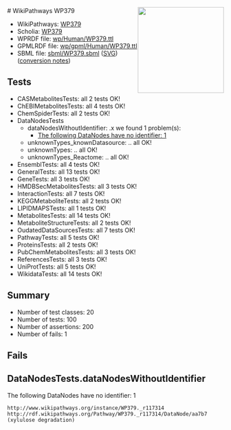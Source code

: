 <img style="float: right; width: 200px" src="../logo.png" />
# WikiPathways WP379

* WikiPathways: [WP379](https://identifiers.org/wikipathways:WP379)
* Scholia: [WP379](https://scholia.toolforge.org/wikipathways/WP379)
* WPRDF file: [wp/Human/WP379.ttl](../wp/Human/WP379.ttl)
* GPMLRDF file: [wp/gpml/Human/WP379.ttl](../wp/gpml/Human/WP379.ttl)
* SBML file: [sbml/WP379.sbml](../sbml/WP379.sbml) ([SVG](../sbml/WP379.svg)) ([conversion notes](../sbml/WP379.txt))

## Tests
* CASMetabolitesTests: all 2 tests OK!
* ChEBIMetabolitesTests: all 4 tests OK!
* ChemSpiderTests: all 2 tests OK!
* DataNodesTests
    * dataNodesWithoutIdentifier: .x we found 1 problem(s):
        * [The following DataNodes have no identifier: 1](#d2d32fa0)
    * unknownTypes_knownDatasource: .. all OK!
    * unknownTypes: .. all OK!
    * unknownTypes_Reactome: .. all OK!
* EnsemblTests: all 4 tests OK!
* GeneralTests: all 13 tests OK!
* GeneTests: all 3 tests OK!
* HMDBSecMetabolitesTests: all 3 tests OK!
* InteractionTests: all 7 tests OK!
* KEGGMetaboliteTests: all 2 tests OK!
* LIPIDMAPSTests: all 1 tests OK!
* MetabolitesTests: all 14 tests OK!
* MetaboliteStructureTests: all 2 tests OK!
* OudatedDataSourcesTests: all 7 tests OK!
* PathwayTests: all 5 tests OK!
* ProteinsTests: all 2 tests OK!
* PubChemMetabolitesTests: all 3 tests OK!
* ReferencesTests: all 3 tests OK!
* UniProtTests: all 5 tests OK!
* WikidataTests: all 14 tests OK!


## Summary

* Number of test classes: 20
* Number of tests: 100
* Number of assertions: 200
* Number of fails: 1

## Fails

<a name="d2d32fa0" />

## DataNodesTests.dataNodesWithoutIdentifier

The following DataNodes have no identifier: 1
```
http://www.wikipathways.org/instance/WP379._r117314 http://rdf.wikipathways.org/Pathway/WP379._r117314/DataNode/aa7b7 (xylulose degradation)
```

